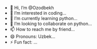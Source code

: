 - 👋 Hi, I’m @Ozodbekh
- 👀 I’m interested in coding...
- 🌱 I’m currently learning python...
- 💞️ I’m looking to collaborate on python...
- 📫 How to reach me by friend...
- 😄 Pronouns: Uzbek...
- ⚡ Fun fact: ...

<!---
Ozodbekh/Ozodbekh is a ✨ special ✨ repository because its `README.md` (this file) appears on your GitHub profile.
You can click the Preview link to take a look at your changes.
--->

